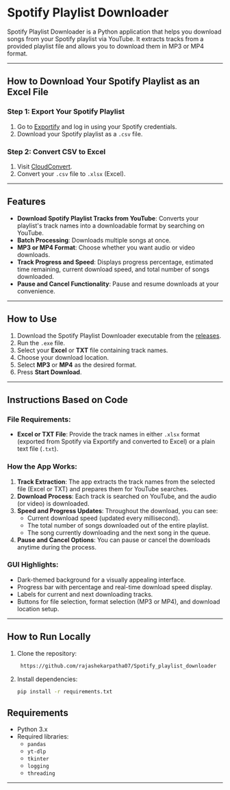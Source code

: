 # Spotify Playlist Downloader

Spotify Playlist Downloader is a Python application that helps you download songs from your Spotify playlist via YouTube. It extracts tracks from a provided playlist file and allows you to download them in MP3 or MP4 format.

---

## How to Download Your Spotify Playlist as an Excel File

### Step 1: Export Your Spotify Playlist
1. Go to [Exportify](https://exportify.app/) and log in using your Spotify credentials.
2. Download your Spotify playlist as a `.csv` file.

<!-- Replace with
actual path -->

### Step 2: Convert CSV to Excel
1. Visit [CloudConvert](https://cloudconvert.com/).
2. Convert your `.csv` file to `.xlsx` (Excel).

---

## Features

- **Download Spotify Playlist Tracks from YouTube**: Converts your playlist's track names into a downloadable format by searching on YouTube.
- **Batch Processing**: Downloads multiple songs at once.
- **MP3 or MP4 Format**: Choose whether you want audio or video downloads.
- **Track Progress and Speed**: Displays progress percentage, estimated time remaining, current download speed, and total number of songs downloaded.
- **Pause and Cancel Functionality**: Pause and resume downloads at your convenience.

---

## How to Use

1. Download the Spotify Playlist Downloader executable from the [releases](https://github.com/rajashekarpatha07/Spotify_playlist_downloader).
2. Run the `.exe` file.
3. Select your **Excel** or **TXT** file containing track names.
4. Choose your download location.
5. Select **MP3** or **MP4** as the desired format.
6. Press **Start Download**.

---

## Instructions Based on Code

### File Requirements:
- **Excel or TXT File**: Provide the track names in either `.xlsx` format (exported from Spotify via Exportify and converted to Excel) or a plain text file (`.txt`).

### How the App Works:
1. **Track Extraction**: The app extracts the track names from the selected file (Excel or TXT) and prepares them for YouTube searches.
2. **Download Process**: Each track is searched on YouTube, and the audio (or video) is downloaded.
3. **Speed and Progress Updates**: Throughout the download, you can see:
    - Current download speed (updated every millisecond).
    - The total number of songs downloaded out of the entire playlist.
    - The song currently downloading and the next song in the queue.
4. **Pause and Cancel Options**: You can pause or cancel the downloads anytime during the process.

### GUI Highlights:
- Dark-themed background for a visually appealing interface.
- Progress bar with percentage and real-time download speed display.
- Labels for current and next downloading tracks.
- Buttons for file selection, format selection (MP3 or MP4), and download location setup.

---

## How to Run Locally

1. Clone the repository:

    ```bash
     https://github.com/rajashekarpatha07/Spotify_playlist_downloader

2. Install dependencies:

    ```bash
    pip install -r requirements.txt
    ```


## Requirements

- Python 3.x
- Required libraries:
    - `pandas`
    - `yt-dlp`
    - `tkinter`
    - `logging`
    - `threading`

---

